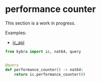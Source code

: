 # performance counter

This section is a work in progress.

Examples:

-   [ic_api](https://github.com/demergent-labs/kybra/tree/main/examples/ic_api)

```python
from kybra import ic, nat64, query


@query
def performance_counter() -> nat64:
    return ic.performance_counter(0)
```

